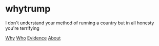 # whytrump 
I don't understand your method of running a country but in all honesty you're terrifying
<div class="topnav"
id="myTopnav">
  <a href="why.html">Why</a> 
  <a href="who.html">Who</a>
  <a 
href="evidence.html">Evidence</a> 
  <a 
href="about.html">About</a> 
</div>
